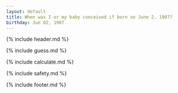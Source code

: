 ```yaml
---
layout: default
title: When was I or my baby conceived if born on June 2, 1907?
birthday: Jun 02, 1907
---
```


{% include header.md %}

{% include guess.md %}

{% include calculate.md %}

{% include safety.md %}

{% include footer.md %}



